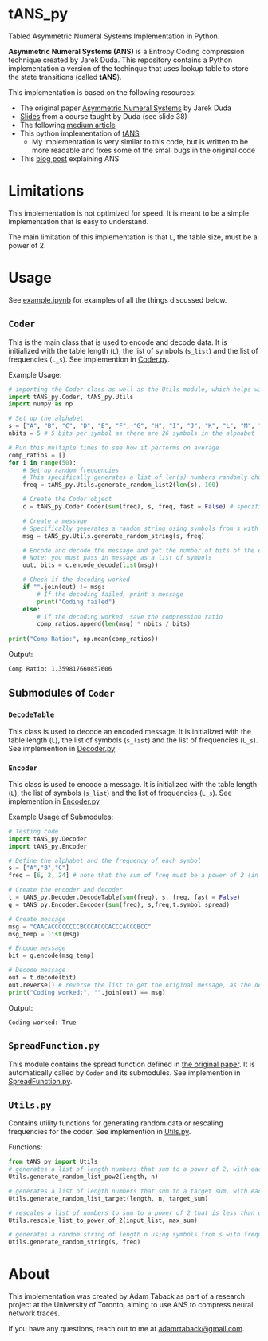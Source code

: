 # tANS_py
Tabled Asymmetric Numeral Systems Implementation in Python. 

**Asymmetric Numeral Systems (ANS)** is a Entropy Coding compression technique created by Jarek Duda. This repository contains a Python implementation a version of the techinque that uses lookup table to store the state transitions (called **tANS**).

This implementation is based on the following resources: 

* The original paper [Asymmetric Numeral Systems](https://arxiv.org/abs/1311.2540) by Jarek Duda
* [Slides](https://ww2.ii.uj.edu.pl/~smieja/teaching/ti/3a.pdf) from a course taught by Duda (see slide 38)
* The following [medium article](https://medium.com/@bredelet/understanding-ans-coding-through-examples-d1bebfc7e076)
* This python implementation of [tANS](https://github.com/GarethCa/Py-tANS/tree/master?tab=readme-ov-file)
    * My implementation is very similar to this code, but is written to be more readable and fixes some of the small bugs in the original code
* This [blog post](https://kedartatwawadi.github.io/post--ANS/) explaining ANS

# Limitations

This implementation is not optimized for speed. It is meant to be a simple implementation that is easy to understand. 

The main limitation of this implementation is that `L`, the table size, must be a power of 2.

# Usage
See [example.ipynb](https://github.com/adamrt27/ANS_py/blob/main/example.ipynb) for examples of all the things discussed below.

## `Coder`

This is the main class that is used to encode and decode data. It is initialized with the table length (`L`), the list of symbols (`s_list`) and the list of frequencies (`L_s`). See implemention in [Coder.py](https://github.com/adamrt27/ANS_py/blob/main/tANS_py/Coder.py).

Example Usage:

```python
# importing the Coder class as well as the Utils module, which helps with generating random data for testing
import tANS_py.Coder, tANS_py.Utils
import numpy as np

# Set up the alphabet
s = ["A", "B", "C", "D", "E", "F", "G", "H", "I", "J", "K", "L", "M", "N", "O", "P", "Q", "R", "S", "T", "U", "V", "W", "X", "Y", "Z"]
nbits = 5 # 5 bits per symbol as there are 26 symbols in the alphabet

# Run this multiple times to see how it performs on average
comp_ratios = []
for i in range(50):
    # Set up random frequencies
    # This specifically generates a list of len(s) numbers randomly chosen between 1 and 100
    freq = tANS_py.Utils.generate_random_list2(len(s), 100)

    # Create the Coder object
    c = tANS_py.Coder.Coder(sum(freq), s, freq, fast = False) # specifies fast = False to use slower, but more effecient spread function

    # Create a message
    # Specifically generates a random string using symbols from s with frequencies from freq
    msg = tANS_py.Utils.generate_random_string(s, freq)

    # Encode and decode the message and get the number of bits of the encoded message
    # Note: you must pass in message as a list of symbols
    out, bits = c.encode_decode(list(msg))

    # Check if the decoding worked
    if "".join(out) != msg:
        # If the decoding failed, print a message
        print("Coding failed")
    else:
        # If the decoding worked, save the compression ratio
        comp_ratios.append(len(msg) * nbits / bits)
    
print("Comp Ratio:", np.mean(comp_ratios))
```
Output:
```output
Comp Ratio: 1.359817660857606
```

## Submodules of `Coder`

### `DecodeTable`

This class is used to decode an encoded message. It is initialized with the table length (`L`), the list of symbols (`s_list`) and the list of frequencies (`L_s`). See implemention in [Decoder.py](https://github.com/adamrt27/ANS_py/blob/main/tANS_py/Decoder.py)

### `Encoder`

This class is used to encode a message. It is initialized with the table length (`L`), the list of symbols (`s_list`) and the list of frequencies (`L_s`). See implemention in [Encoder.py](https://github.com/adamrt27/ANS_py/blob/main/tANS_py/Encoder.py)

Example Usage of Submodules:

```python
# Testing code 
import tANS_py.Decoder
import tANS_py.Encoder

# Define the alphabet and the frequency of each symbol
s = ["A","B","C"]
freq = [6, 2, 24] # note that the sum of freq must be a power of 2 (in this case 32)

# Create the encoder and decoder
t = tANS_py.Decoder.DecodeTable(sum(freq), s, freq, fast = False)
g = tANS_py.Encoder.Encoder(sum(freq), s,freq,t.symbol_spread)

# Create message
msg = "CAACACCCCCCCCBCCCACCCACCCACCCBCC"
msg_temp = list(msg)

# Encode message
bit = g.encode(msg_temp)

# Decode message
out = t.decode(bit)
out.reverse() # reverse the list to get the original message, as the decoding function returns the message in reverse order
print("Coding worked:", "".join(out) == msg)
```

Output:
```output
Coding worked: True
```

## `SpreadFunction.py`

This module contains the spread function defined in [the original paper](https://arxiv.org/abs/1311.2540). It is automatically called by `Coder` and its submodules. See implemention in [SpreadFunction.py](https://github.com/adamrt27/ANS_py/blob/main/tANS_py/SpreadFunction.py).

## `Utils.py`

Contains utility functions for generating random data or rescaling frequencies for the coder. See implemention in [Utils.py](https://github.com/adamrt27/ANS_py/blob/main/tANS_py/Utils.py).

Functions:
```python
from tANS_py import Utils
# generates a list of length numbers that sum to a power of 2, with each number being randomly chosen between 1 and n
Utils.generate_random_list_pow2(length, n) 

# generates a list of length numbers that sum to a target sum, with each number being randomly chosen between 1 and n
Utils.generate_random_list_target(length, n, target_sum)

# rescales a list of numbers to sum to a power of 2 that is less than or equal to max sum
Utils.rescale_list_to_power_of_2(input_list, max_sum)

# generates a random string of length n using symbols from s with frequencies from freq
Utils.generate_random_string(s, freq)
```

# About

This implementation was created by Adam Taback as part of a research project at the University of Toronto, aiming to use ANS to compress neural network traces.

If you have any questions, reach out to me at adamrtaback@gmail.com.